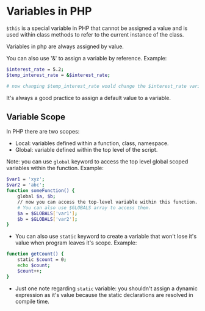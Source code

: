 # Variables in PHP

`$this` is a special variable in PHP that cannot be assigned a value and is used within class methods to refer to the current instance of the class.

Variables in php are always assigned by value.

You can also use '&' to assign a variable by reference. Example:

```sh
$interest_rate = 5.2;
$temp_interest_rate = &$interest_rate;

# now changing $temp_interest_rate would change the $interest_rate variable as well.
```

It's always a good practice to assign a default value to a variable.

## Variable Scope

In PHP there are two scopes:

- Local: variables defined within a function, class, namespace.
- Global: variable defined within the top level of the script.

Note: you can use `global` keyword to access the top level global scoped variables within the function. Example:

```sh
$var1 = 'xyz';
$var2 = 'abc';
function someFunction() {
    global $a, $b;
    // now you can access the top-level variable within this function.
    # You can also use $GLOBALS array to access them.
    $a = $GLOBALS['var1'];
    $b = $GLOBALS['var2'];
}
```

- You can also use `static` keyword to create a variable that won't lose it's value when program leaves it's scope. Example:

```sh
function getCount() {
    static $count = 0;
    echo $count;
    $count++;
}
```

- Just one note regarding `static` variable: you shouldn't assign a dynamic expression as it's value because the static declarations are resolved in compile time.
